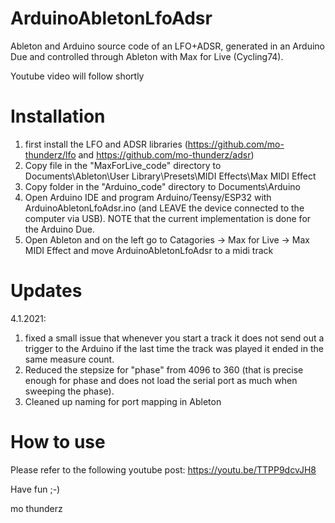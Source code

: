 # ArduinoAbletonLfoAdsr
Ableton and Arduino source code of an LFO+ADSR, generated in an Arduino Due and controlled through Ableton with Max for Live (Cycling74).

Youtube video will follow shortly

# Installation
1) first install the LFO and ADSR libraries (https://github.com/mo-thunderz/lfo and https://github.com/mo-thunderz/adsr)
2) Copy file in the "MaxForLive_code" directory to Documents\Ableton\User Library\Presets\MIDI Effects\Max MIDI Effect
2) Copy folder in the "Arduino_code" directory to Documents\Arduino
3) Open Arduino IDE and program Arduino/Teensy/ESP32 with ArduinoAbletonLfoAdsr.ino (and LEAVE the device connected to the computer via USB). NOTE that the current implementation is done for the Arduino Due.
4) Open Ableton and on the left go to Catagories -> Max for Live -> Max MIDI Effect and move ArduinoAbletonLfoAdsr to a midi track

# Updates
4.1.2021: 
1) fixed a small issue that whenever you start a track it does not send out a trigger to the Arduino if the last time the track was played it ended in the same measure count. 
2) Reduced the stepsize for "phase" from 4096 to 360 (that is precise enough for phase and does not load the serial port as much when sweeping the phase).
3) Cleaned up naming for port mapping in Ableton

# How to use
Please refer to the following youtube post:
https://youtu.be/TTPP9dcvJH8

Have fun ;-)

mo thunderz

